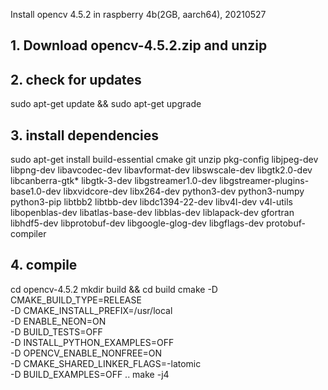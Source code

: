 Install opencv 4.5.2 in raspberry 4b(2GB, aarch64), 20210527

## 1. Download opencv-4.5.2.zip and unzip
## 2. check for updates
sudo apt-get update && sudo apt-get upgrade

## 3. install dependencies
sudo apt-get install build-essential cmake git unzip pkg-config libjpeg-dev libpng-dev libavcodec-dev libavformat-dev libswscale-dev libgtk2.0-dev libcanberra-gtk* libgtk-3-dev libgstreamer1.0-dev libgstreamer-plugins-base1.0-dev libxvidcore-dev libx264-dev python3-dev python3-numpy python3-pip libtbb2 libtbb-dev libdc1394-22-dev libv4l-dev v4l-utils libopenblas-dev libatlas-base-dev libblas-dev liblapack-dev gfortran libhdf5-dev libprotobuf-dev libgoogle-glog-dev libgflags-dev protobuf-compiler

## 4. compile
cd opencv-4.5.2
mkdir build && cd build
cmake -D CMAKE_BUILD_TYPE=RELEASE \
    -D CMAKE_INSTALL_PREFIX=/usr/local \
    -D ENABLE_NEON=ON \
    -D BUILD_TESTS=OFF \
    -D INSTALL_PYTHON_EXAMPLES=OFF \
    -D OPENCV_ENABLE_NONFREE=ON \
    -D CMAKE_SHARED_LINKER_FLAGS=-latomic \
    -D BUILD_EXAMPLES=OFF ..
make -j4